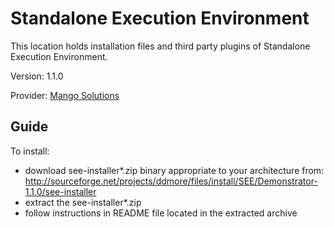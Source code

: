 Standalone Execution Environment
=============================================
This location holds installation files and third party plugins of Standalone Execution Environment.

Version: 1.1.0

Provider:  [ Mango Solutions ](http://www.mango-solutions.com "data analysis that delivers")


Guide
---------------------------------------------

To install:

* download see-installer*.zip binary appropriate to your architecture from: http://sourceforge.net/projects/ddmore/files/install/SEE/Demonstrator-1.1.0/see-installer
* extract the see-installer*.zip
* follow instructions in README file located in the extracted archive
